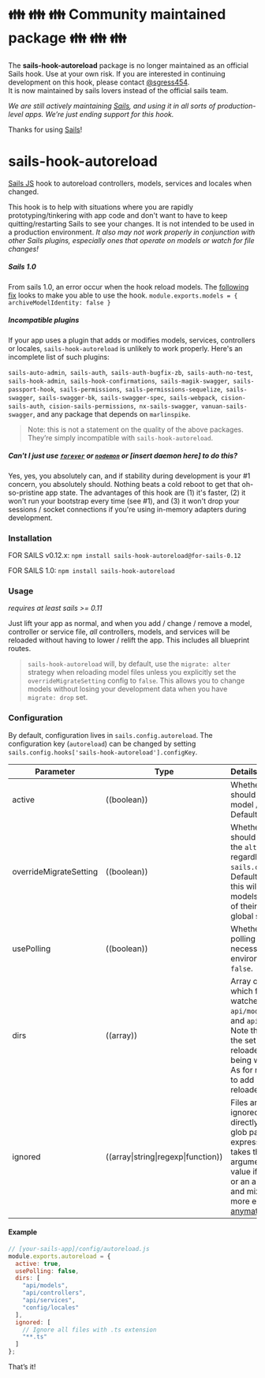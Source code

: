 # :family: :family: :family: Community maintained package :family: :family: :family: 

The **sails-hook-autoreload** package is no longer maintained as an official Sails hook.  Use at your own risk.  If you are interested in continuing development on this hook, please contact [@sgress454](@sgress454).  
It is now maintained by sails lovers instead of the official sails team. 

*We are still actively maintaining [Sails](https://github.com/balderdashy/sails), and using it in all sorts of production-level apps.  We&rsquo;re just ending support for this hook.*

Thanks for using [Sails](https://github.com/balderdashy/sails)!

# sails-hook-autoreload

[Sails JS](http://sailsjs.org) hook to autoreload controllers, models, services and locales when changed.

This hook is to help with situations where you are rapidly prototyping/tinkering with app code and don't want to have to keep quitting/restarting Sails to see your changes.  It is not intended to be used in a production environment.  _It also may not work properly in conjunction with other Sails plugins, especially ones that operate on models or watch for file changes!_

##### Sails 1.0
From sails 1.0, an error occur when the hook reload models. The [following fix](https://github.com/sgress454/sails-hook-autoreload/issues/84#issuecomment-393135923) looks to make you able to use the hook.
`module.exports.models = { archiveModelIdentity: false }`

##### Incompatible plugins

If your app uses a plugin that adds or modifies models, services, controllers or locales, `sails-hook-autoreload` is unlikely to work properly.  Here's an incomplete list of such plugins:

`sails-auto-admin`,` sails-auth`,` sails-auth-bugfix-zb`,` sails-auth-no-test`,` sails-hook-admin`,` sails-hook-confirmations`,` sails-magik-swagger`,` sails-passport-hook`,` sails-permissions`,` sails-permissions-sequelize`,` sails-swagger`,` sails-swagger-bk`,` sails-swagger-spec`,` sails-webpack`,` cision-sails-auth`,` cision-sails-permissions`,` nx-sails-swagger`,` vanuan-sails-swagger`, and any package that depends on `marlinspike`.

> Note: this is not a statement on the quality of the above packages.  They&rsquo;re simply incompatible with `sails-hook-autoreload`.

##### _Can't I just use [`forever`](https://github.com/foreverjs/forever) or [`nodemon`](https://github.com/remy/nodemon) or [insert daemon here] to do this_?

Yes, yes, you absolutely can, and if stability during development is your #1 concern, you absolutely should.  Nothing beats a cold reboot to get that oh-so-pristine app state.  The advantages of this hook are (1) it's faster, (2) it won't run your bootstrap every time (see #1), and (3) it won't drop your sessions / socket connections if you're using in-memory adapters during development.

### Installation

FOR SAILS v0.12.x:
`npm install sails-hook-autoreload@for-sails-0.12`

FOR SAILS 1.0:
`npm install sails-hook-autoreload`

### Usage
*requires at least sails >= 0.11*

Just lift your app as normal, and when you add / change / remove a model, controller or service file, *all* controllers, models, and services will be reloaded without having to lower / relift the app. This includes all blueprint routes.

> `sails-hook-autoreload` will, by default, use the `migrate: alter` strategy when reloading model files unless you explicitly set the `overrideMigrateSetting` config to `false`.  This allows you to change models without losing your development data when you have `migrate: drop` set.

### Configuration

By default, configuration lives in `sails.config.autoreload`.  The configuration key (`autoreload`) can be changed by setting `sails.config.hooks['sails-hook-autoreload'].configKey`.

Parameter      | Type                | Details
-------------- | ------------------- |:---------------------------------
active        | ((boolean)) | Whether or not the hook should watch for controller / model / service changes.  Defaults to `true`.
overrideMigrateSetting | ((boolean)) | Whether or not the hook should reload the app using the `alter` migrate setting, regardless of what is set in `sails.config.models.migrate`.  Defaults to `true`.  Note that this will have no effect on models with `migrate` settings of their own that override the global setting.
usePolling    | ((boolean)) | Whether or not to use the polling feature. Slower but necessary for certain environments. Defaults to `false`.
dirs          | ((array)) | Array of strings indicating which folders should be watched.  Defaults to the `api/models`, `api/controllers`, and `api/services` folders. Note that this won't change the set of files being reloaded, but the set of files being watched for changes. As for now, it's not possible to add new directories to be reloaded.
ignored       | ((array\|string\|regexp\|function)) |  Files and/or directories to be ignored. Pass a string to be directly matched, string with glob patterns, regular expression test, function that takes the testString as an argument and returns a truthy value if it should be matched, or an array of any number and mix of these types. For more examples look up [anymatch docs](https://github.com/es128/anymatch).

#### Example

```javascript
// [your-sails-app]/config/autoreload.js
module.exports.autoreload = {
  active: true,
  usePolling: false,
  dirs: [
    "api/models",
    "api/controllers",
    "api/services",
    "config/locales"
  ],
  ignored: [
    // Ignore all files with .ts extension
    "**.ts"
  ]
};

```

That&rsquo;s it!
